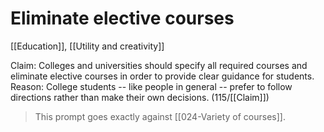 # Eliminate elective courses

[[Education]], [[Utility and creativity]]

Claim: Colleges and universities should specify all required courses and eliminate elective courses in order to provide clear guidance for students.<br>
Reason: College students -- like people in general -- prefer to follow directions rather than make their own decisions.
(115/[[Claim]])

> This prompt goes exactly against [[024-Variety of courses]].